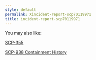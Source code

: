 ```yaml
---
style: default
permalink: Xincident-report-scp70119971
title: incident-report-scp70119971
---
```

You may also like:

[SCP-355](http://scp-wiki.net/scp-355)

[SCP-938 Containment History](http://scp-wiki.net/scp-938-containment-history)
